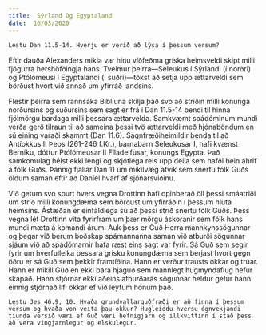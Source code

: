 ```yaml
---
title:  Sýrland Og Egyptaland
date:  16/03/2020
---
```


`Lestu Dan 11.5-14. Hverju er verið að lýsa í þessum versum?`

Eftir dauða Alexanders mikla var hinu víðfeðma gríska heimsveldi skipt milli fjögurra hershöfðingja hans. Tveimur þeirra—Seleukus í Sýrlandi (í norðri) og Ptólómeusi í Egyptalandi (í suðri)—tókst að setja upp ættarveldi sem börðust hvort við annað um yfirráð landsins.

Flestir þeirra sem rannsaka Biblíuna skilja það svo að stríðin milli konunga norðursins og suðursins sem sagt er frá í Dan 11.5-14 bendi til hinna fjölmörgu bardaga milli þessara ættarvelda. Samkvæmt spádóminum mundi verða gerð tilraun til að sameina þessi tvö ættarveldi með hjónaböndum en sú eining varaði skammt (Dan 11.6). Sagnfræðiheimildir benda til að Antíokkus II Þeos (261-246 f.Kr.), barnabarn Seleukusar I, hafi kvænst Berníku, dóttur Ptólómeusar II Fíladelfusar, konungs Egypta. Það samkomulag hélst ekki lengi og skjótlega reis upp deila sem hafði bein áhrif á fólk Guðs. Þannig fjallar Dan 11 um mikilvæg atvik sem snertu fólk Guðs öldum saman eftir að Daníel hvarf af sjónarsviðinu.

Við getum svo spurt hvers vegna Drottinn hafi opinberað öll þessi smáatriði um stríð milli konungdæma sem börðust um yfirráðin í þessum hluta heimsins. Ástæðan er einfaldlega sú að þessi stríð snertu fólk Guðs. Þess vegna lét Drottinn vita fyrirfram um þær mörgu áskoranir sem fólk hans mundi mæta á komandi árum. Auk þess er Guð Herra mannkynssögunnar og þegar við berum boðskap spámannanna saman við atburði sögunnar sjáum við að spádómarnir hafa ræst eins sagt var fyrir. Sá Guð sem segir fyrir um hverfulleika þessara grísku konungdæma sem berjast hvort gegn öðru er sá Guð sem þekkir framtíðina. Hann er verður trausts okkar og trúar. Hann er mikill Guð en ekki bara hjáguð sem mannlegt hugmyndaflug hefur skapað. Hann stjórnar ekki aðeins atburðarás sögunnar heldur getur hann einnig stjórnað lífi okkar ef við leyfum honum það.

`Lestu Jes 46.9, 10. Hvaða grundvallarguðfræði er að finna í þessum versum og hvaða von veita þau okkur? Hugleiddu hversu ógnvekjandi tíunda versið væri ef Guð væri hefnigjarn og illkvittinn í stað þess að vera vingjarnlegur og elskulegur.`